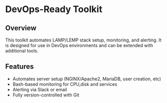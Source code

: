 # DevOps-Ready Toolkit

## Overview
This toolkit automates LAMP/LEMP stack setup, monitoring, and alerting. It is designed for use in DevOps environments and can be extended with additional tools.

## Features
- Automates server setup (NGINX/Apache2, MariaDB, user creation, etc)
- Bash-based monitoring for CPU,disk and services
- Alerting via Slack or email
- Fully version-controlled with Git